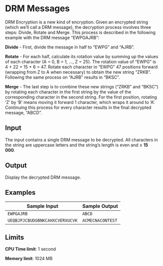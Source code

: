 # DRM Messages

DRM Encryption is a new kind of encryption. Given an encrypted string (which we’ll call a DRM message), the decryption process involves three steps: Divide, Rotate and Merge. This process is described in the following example with the DRM message “EWPGAJRB”:

**Divide** - First, divide the message in half to “EWPG” and “AJRB”.

**Rotate** - For each half, calculate its rotation value by summing up the values of each character (A = 0, B = 1, …, Z = 25). The rotation value of “EWPG” is 4 + 22 + 15 + 6 = 47. Rotate each character in “EWPG” 47 positions forward (wrapping from Z to A when necessary) to obtain the new string “ZRKB”. Following the same process on “AJRB” results in “BKSC”.

**Merge** - The last step is to combine these new strings (“ZRKB” and “BKSC”) by rotating each character in the first string by the value of the corresponding character in the second string. For the first position, rotating ‘Z’ by ‘B’ means moving it forward 1 character, which wraps it around to ‘A’. Continuing this process for every character results in the final decrypted message, “ABCD”.

## Input

The input contains a single DRM message to be decrypted. All characters in the string are uppercase letters and the string’s length is even and ≤ **15 000**.

## Output

Display the decrypted DRM message.

## Examples

Sample Input | Sample Output
-|-
`EWPGAJRB` | `ABCD`
`UEQBJPJCBUDGBNKCAHXCVERXUCVK` | `ACMECNACONTEST`

## Limits

**CPU Time limit**: 1 second

**Memory limit**: 1024 MB